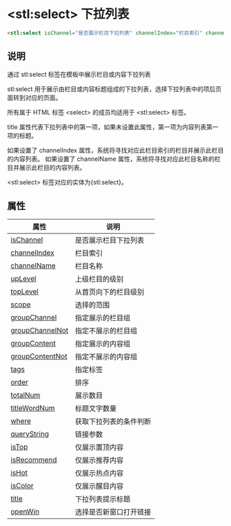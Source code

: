 ﻿# &lt;stl:select&gt; 下拉列表

```html
<stl:select isChannel="是否展示栏目下拉列表" channelIndex="栏目索引" channelName="栏目名称" upLevel="上级栏目的级别" topLevel="从首页向下的栏目级别" scope="选择的范围" groupChannel="指定展示的栏目组" groupChannelNot="指定不展示的栏目组" groupContent="指定展示的内容组" groupContentNot="指定不展示的内容组" tags="指定标签" order="排序" totalNum="展示数目" titleWordNum="标题文字数量" where="获取下拉列表的条件判断" queryString="链接参数" isTop="仅展示置顶内容" isRecommend="仅展示推荐内容" isHot="仅展示热点内容" isColor="仅展示醒目内容" title="下拉列表提示标题" openWin="选择是否新窗口打开链接"></stl:select>
```

## 说明

通过 stl:select 标签在模板中展示栏目或内容下拉列表

stl:select 用于展示由栏目或内容标题组成的下拉列表，选择下拉列表中的项后页面转到对应的页面。

所有属于 HTML 标签 &lt;select&gt; 的成员均适用于 &lt;stl:select&gt; 标签。

title 属性代表下拉列表中的第一项，如果未设置此属性，第一项为内容列表第一项的标题。

如果设置了 channelIndex 属性，系统将寻找对应此栏目索引的栏目并展示此栏目的内容列表。
如果设置了 channelName 属性，系统将寻找对应此栏目名称的栏目并展示此栏目的内容列表。

&lt;stl:select&gt; 标签对应的实体为{stl:select}。

## 属性

| 属性                                                    | 说明                   |
| ------------------------------------------------------- | ---------------------- |
| [isChannel](select/attributes?id=isChannel)             | 是否展示栏目下拉列表   |
| [channelIndex](select/attributes?id=channelIndex)       | 栏目索引               |
| [channelName](select/attributes?id=channelName)         | 栏目名称               |
| [upLevel](select/attributes?id=upLevel)                 | 上级栏目的级别         |
| [topLevel](select/attributes?id=topLevel)               | 从首页向下的栏目级别   |
| [scope](select/attributes?id=scope)                     | 选择的范围             |
| [groupChannel](select/attributes?id=groupChannel)       | 指定展示的栏目组       |
| [groupChannelNot](select/attributes?id=groupChannelNot) | 指定不展示的栏目组     |
| [groupContent](select/attributes?id=groupContent)       | 指定展示的内容组       |
| [groupContentNot](select/attributes?id=groupContentNot) | 指定不展示的内容组     |
| [tags](select/attributes?id=tags)                       | 指定标签               |
| [order](select/attributes?id=order)                     | 排序                   |
| [totalNum](select/attributes?id=totalNum)               | 展示数目               |
| [titleWordNum](select/attributes?id=titleWordNum)       | 标题文字数量           |
| [where](select/attributes?id=where)                     | 获取下拉列表的条件判断 |
| [queryString](select/attributes?id=queryString)         | 链接参数               |
| [isTop](select/attributes?id=isTop)                     | 仅展示置顶内容         |
| [isRecommend](select/attributes?id=isRecommend)         | 仅展示推荐内容         |
| [isHot](select/attributes?id=isHot)                     | 仅展示热点内容         |
| [isColor](select/attributes?id=isColor)                 | 仅展示醒目内容         |
| [title](select/attributes?id=title)                     | 下拉列表提示标题       |
| [openWin](select/attributes?id=openWin)                 | 选择是否新窗口打开链接 |